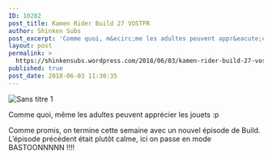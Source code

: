 ```yaml
---
ID: 10282
post_title: Kamen Rider Build 27 VOSTFR
author: Shinken Subs
post_excerpt: 'Comme quoi, m&ecirc;me les adultes peuvent appr&eacute;cier les jouets :p Comme promis, on termine cette semaine avec un nouvel &eacute;pisode de Build. L&rsquo;&eacute;pisode pr&eacute;c&eacute;dent &eacute;tait plut&ocirc;t calme, ici on passe en mode BASTOONNNNN !!!! &nbsp; Publicit&eacute;s'
layout: post
permalink: >
  https://shinkensubs.wordpress.com/2018/06/03/kamen-rider-build-27-vostfr/
published: true
post_date: 2018-06-03 11:30:35
---
```

<p><img data-attachment-id="2434" data-permalink="https://shinkensubs.wordpress.com/2018/06/03/kamen-rider-build-27-vostfr/sans-titre-1-223/" data-orig-file="https://shinkensubs.files.wordpress.com/2018/06/sans-titre-11.jpg?w=840" data-orig-size="1052,585" data-comments-opened="1" data-image-meta="{&quot;aperture&quot;:&quot;0&quot;,&quot;credit&quot;:&quot;&quot;,&quot;camera&quot;:&quot;&quot;,&quot;caption&quot;:&quot;&quot;,&quot;created_timestamp&quot;:&quot;0&quot;,&quot;copyright&quot;:&quot;&quot;,&quot;focal_length&quot;:&quot;0&quot;,&quot;iso&quot;:&quot;0&quot;,&quot;shutter_speed&quot;:&quot;0&quot;,&quot;title&quot;:&quot;&quot;,&quot;orientation&quot;:&quot;0&quot;}" data-image-title="Sans titre 1" data-image-description="" data-medium-file="https://shinkensubs.files.wordpress.com/2018/06/sans-titre-11.jpg?w=840?w=300" data-large-file="https://shinkensubs.files.wordpress.com/2018/06/sans-titre-11.jpg?w=840?w=840" class="alignnone size-full wp-image-2434" src="https://shinkensubs.files.wordpress.com/2018/06/sans-titre-11.jpg?w=840" alt="Sans titre 1" srcset="https://shinkensubs.files.wordpress.com/2018/06/sans-titre-11.jpg?w=840 840w, https://shinkensubs.files.wordpress.com/2018/06/sans-titre-11.jpg?w=150 150w, https://shinkensubs.files.wordpress.com/2018/06/sans-titre-11.jpg?w=300 300w, https://shinkensubs.files.wordpress.com/2018/06/sans-titre-11.jpg?w=768 768w, https://shinkensubs.files.wordpress.com/2018/06/sans-titre-11.jpg?w=1024 1024w, https://shinkensubs.files.wordpress.com/2018/06/sans-titre-11.jpg 1052w" sizes="(max-width: 709px) 85vw, (max-width: 909px) 67vw, (max-width: 1362px) 62vw, 840px"   /></p>
<p>Comme quoi, même les adultes peuvent apprécier les jouets :p</p>
<p><span id="more-2433"></span></p>
<p>Comme promis, on termine cette semaine avec un nouvel épisode de Build. L&rsquo;épisode précédent était plutôt calme, ici on passe en mode BASTOONNNNN !!!!</p>
<p>&nbsp;</p>